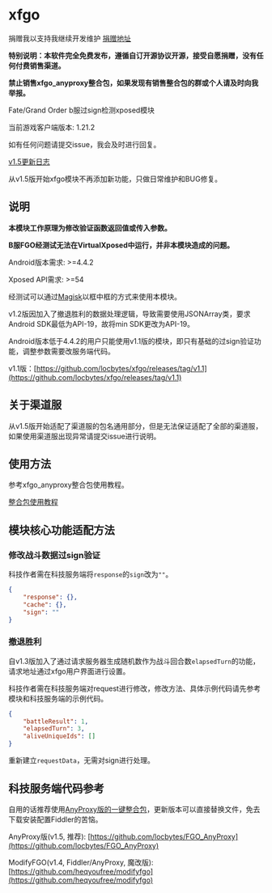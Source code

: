 # xfgo

捐赠我以支持我继续开发维护 [捐赠地址](https://github.com/locbytes/donation)

**特别说明：本软件完全免费发布，遵循自订开源协议开源，接受自愿捐赠，没有任何付费销售渠道。**

**禁止销售xfgo_anyproxy整合包，如果发现有销售整合包的群或个人请及时向我举报。**

Fate/Grand Order b服过sign检测xposed模块

当前游戏客户端版本: 1.21.2

如有任何问题请提交issue，我会及时进行回复。

[v1.5更新日志](https://github.com/locbytes/xfgo/blob/master/ChangeLog.md)

从v1.5版开始xfgo模块不再添加新功能，只做日常维护和BUG修复。

## 说明

**本模块工作原理为修改验证函数返回值或传入参数。**

**B服FGO经测试无法在VirtualXposed中运行，并非本模块造成的问题。**

Android版本需求: >=4.4.2

Xposed API需求: >=54

经测试可以通过[Magisk](https://forum.xda-developers.com/apps/magisk)以框中框的方式来使用本模块。

v1.2版因加入了撤退胜利的数据处理逻辑，导致需要使用JSONArray类，要求Android SDK最低为API-19，故将min SDK更改为API-19。

Android版本低于4.4.2的用户只能使用v1.1版的模块，即只有基础的过sign验证功能，调整参数需要改服务端代码。

v1.1版：[https://github.com/locbytes/xfgo/releases/tag/v1.1](https://github.com/locbytes/xfgo/releases/tag/v1.1)

## 关于渠道服

从v1.5版开始适配了渠道服的包名通用部分，但是无法保证适配了全部的渠道服，如果使用渠道服出现异常请提交issue进行说明。

## 使用方法

参考xfgo_anyproxy整合包使用教程。

[整合包使用教程](https://github.com/locbytes/FGO_AnyProxy/blob/master/整合包使用教程/整合包使用教程.md)

## 模块核心功能适配方法

### 修改战斗数据过sign验证

科技作者需在科技服务端将`response`的`sign`改为`""`。

```json
{
    "response": {},
    "cache": {},
    "sign": ""
}
```

### 撤退胜利

自v1.3版加入了通过请求服务器生成随机数作为战斗回合数`elapsedTurn`的功能，请求地址通过xfgo用户界面进行设置。

科技作者需在科技服务端对request进行修改，修改方法、具体示例代码请先参考模块和科技服务端的示例代码。

```json
{
    "battleResult": 1,
    "elapsedTurn": 3,
    "aliveUniqueIds": []
}
```

重新建立`requestData`，无需对sign进行处理。

## 科技服务端代码参考

自用的话推荐使用[AnyProxy版的一键整合包](https://github.com/locbytes/FGO_AnyProxy/releases)，更新版本可以直接替换文件，免去下载安装配置Fiddler的苦恼。

AnyProxy版(v1.5, 推荐): [https://github.com/locbytes/FGO_AnyProxy](https://github.com/locbytes/FGO_AnyProxy)

ModifyFGO(v1.4, Fiddler/AnyProxy, 魔改版): [https://github.com/heqyoufree/modifyfgo](https://github.com/heqyoufree/modifyfgo)
